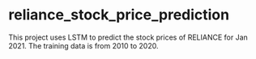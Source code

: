 # reliance_stock_price_prediction
This project uses LSTM to predict the stock prices of RELIANCE for Jan 2021.  The training data is from 2010 to 2020.
